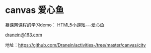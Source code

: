 # canvas 爱心鱼
慕课网课程的学习demo： [HTML5小游戏---爱心鱼](https://www.imooc.com/learn/515)



dranein@163.com

地址：https://github.com/Dranein/activities-/tree/master/canvas/city